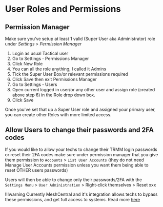 # User Roles and Permissions

## Permission Manager

Make sure you've setup at least 1 valid (Super User aka Administrator) role under _Settings > Permission Manager_

1. Login as usual Tactical user
2. Go to Settings - Permissions Manager
3. Click New Role
4. You can all the role anything, I called it Admins
5. Tick the Super User Box/or relevant permissions required
6. Click Save then exit Permissions Manager
7. Go to Settings - Users
8. Open current logged in user/or any other user and assign role (created above step 6) in the Role drop down box.
9. Click Save 

Once you've set that up a Super User role and assigned your primary user, you can create other Roles with more limited access.

## Allow Users to change their passwords and 2FA codes

If you would like to allow your techs to change their TRMM login passwords or reset their 2FA codes make sure under permission manager that you give them permission to `Accounts` > `List User Accounts` (they do not need Manage User Accounts permission unless you want them being able to reset OTHER users passwords)

Users will then be able to change only their passwords/2FA with the `Settings Menu` > `User Administration` > Right-click themselves > Reset xxx

!!!warning
    Currently MeshCentral and it's integration allows techs to bypass these permissions, and get full access to systems. Read more [here](../mesh_integration.md#security-implications)
